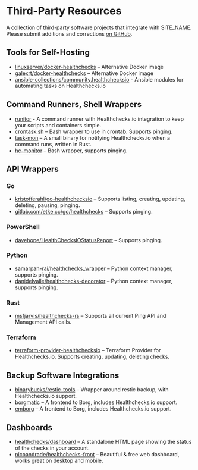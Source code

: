 # Third-Party Resources

A collection of third-party software projects that integrate with SITE_NAME.
Please submit additions and corrections
[on GitHub](https://github.com/healthchecks/healthchecks/issues).

## Tools for Self-Hosting

* [linuxserver/docker-healthchecks](https://github.com/linuxserver/docker-healthchecks) – Alternative Docker image
* [galexrt/docker-healthchecks](https://github.com/galexrt/docker-healthchecks) – Alternative Docker image
* [ansible-collections/community.healthchecksio](https://github.com/ansible-collections/community.healthchecksio) - Ansible modules for automating tasks on Healthchecks.io

## Command Runners, Shell Wrappers

* [runitor](https://github.com/bdd/runitor) - A command runner with Healthchecks.io integration to keep your scripts and containers simple.
* [crontask.sh](https://github.com/pforret/crontask) – Bash wrapper to use in crontab. Supports pinging.
* [task-mon](https://github.com/dimo414/task-mon) – A small binary for notifying Healthchecks.io when a command runs, written in Rust.
* [hc-monitor](https://gist.github.com/odolbeau/bd6d8eb7910d1289e2687682c8db9275) – Bash wrapper, supports pinging.

## API Wrappers

### Go

* [kristofferahl/go-healthchecksio](https://github.com/kristofferahl/go-healthchecksio) – Supports listing, creating, updating, deleting, pausing, pinging.
* [gitlab.com/etke.cc/go/healthchecks](https://gitlab.com/etke.cc/go/healthchecks) – Supports pinging.

### PowerShell

* [davehope/HealthChecksIOStatusReport](https://github.com/davehope/HealthChecksIOStatusReport) – Supports pinging.

### Python

* [samarpan-rai/healthchecks_wrapper](https://github.com/samarpan-rai/healthchecks_wrapper) – Python context manager, supports pinging.
* [danidelvalle/healthchecks-decorator](https://github.com/danidelvalle/healthchecks-decorator) – Python context manager, supports pinging.

### Rust

* [msfjarvis/healthchecks-rs](https://github.com/msfjarvis/healthchecks-rs) – Supports all current Ping API and Management API calls.

### Terraform

* [terraform-provider-healthchecksio](https://github.com/kristofferahl/terraform-provider-healthchecksio) – Terraform Provider for Healthchecks.io. Supports creating, updating, deleting checks.

## Backup Software Integrations

* [binarybucks/restic-tools](https://github.com/binarybucks/restic-tools) – Wrapper around restic backup, with Healthchecks.io support.
* [borgmatic](https://torsion.org/borgmatic/docs/how-to/monitor-your-backups/#healthchecks-hook) – A frontend to Borg, includes Healthchecks.io support.
* [emborg](https://emborg.readthedocs.io/en/latest/monitoring.html#healthchecks-io) – A frontend to Borg, includes Healthchecks.io support.

## Dashboards

* [healthchecks/dashboard](https://github.com/healthchecks/dashboard) – A standalone HTML page showing the status of the checks in your account.
* [nicoandrade/healthchecks-front](https://github.com/nicoandrade/healthchecks-front) – Beautiful & free web dashboard, works great on desktop and mobile.
